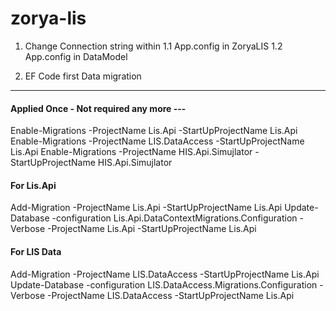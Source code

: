 # zorya-lis
1. Change Connection string within 
	1.1 App.config in ZoryaLIS
	1.2 App.config in DataModel

2. EF Code first Data migration
------------------------------------------------
#### Applied Once - Not required any more ---
Enable-Migrations -ProjectName Lis.Api -StartUpProjectName Lis.Api
Enable-Migrations -ProjectName LIS.DataAccess -StartUpProjectName Lis.Api
Enable-Migrations -ProjectName HIS.Api.Simujlator -StartUpProjectName HIS.Api.Simujlator

#### For Lis.Api
Add-Migration -ProjectName Lis.Api -StartUpProjectName Lis.Api
Update-Database -configuration Lis.Api.DataContextMigrations.Configuration -Verbose -ProjectName Lis.Api -StartUpProjectName Lis.Api


#### For LIS Data
Add-Migration -ProjectName LIS.DataAccess -StartUpProjectName Lis.Api
Update-Database -configuration LIS.DataAccess.Migrations.Configuration -Verbose -ProjectName LIS.DataAccess -StartUpProjectName Lis.Api

